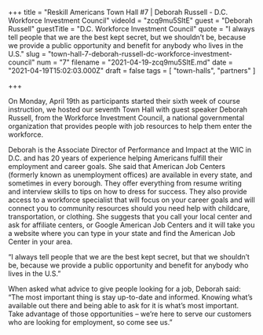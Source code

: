+++
title = "Reskill Americans Town Hall #7 | Deborah Russell - D.C. Workforce Investment Council"
videoId = "zcq9mu5SItE"
guest = "Deborah Russell"
guestTitle = "D.C. Workforce Investment Council"
quote = "I always tell people that we are the best kept secret, but we shouldn’t be, because we provide a public opportunity and benefit for anybody who lives in the U.S."
slug = "town-hall-7-deborah-russell-dc-workforce-investment-council"
num = "7"
filename = "2021-04-19-zcq9mu5SItE.md"
date = "2021-04-19T15:02:03.000Z"
draft = false
tags = [ "town-halls", "partners" ]

+++

On Monday, April 19th as participants started their sixth week of course instruction, we hosted our seventh Town Hall with guest speaker Deborah Russell, from the Workforce Investment Council, a national governmental organization that provides people with job resources to help them enter the workforce.   

Deborah is the Associate Director of Performance and Impact at the WIC in D.C. and has 20 years of experience helping Americans fulfill their employment and career goals. She said that American Job Centers (formerly known as unemployment offices) are available in every state, and sometimes in every borough. They offer everything from resume writing and interview skills to tips on how to dress for success. They also provide access to a workforce specialist that will focus on your career goals and will connect you to community resources should you need help with childcare, transportation, or clothing. She suggests that you call your local center and ask for affiliate centers, or Google American Job Centers and it will take you a website where you can type in your state and find the American Job Center in your area.  

“I always tell people that we are the best kept secret, but that we shouldn’t be, because we provide a public opportunity and benefit for anybody who lives in the U.S.” 

When asked what advice to give people looking for a job, Deborah said: “The most important thing is stay up-to-date and informed. Knowing what’s available out there and being able to ask for it is what’s most important. Take advantage of those opportunities – we’re here to serve our customers who are looking for employment, so come see us.”
